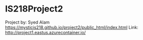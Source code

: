 # IS218Project2
Project by: Syed Alam 
https://mysticis218.github.io/project2/public_html/index.html
Link: http://project1.eastus.azurecontainer.io/
